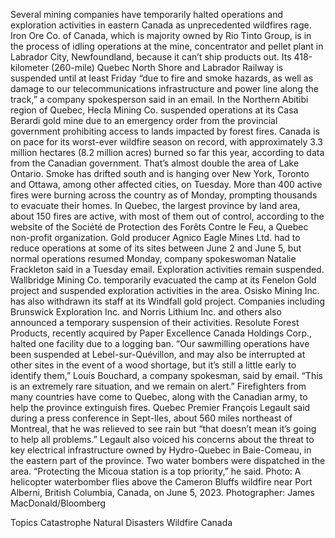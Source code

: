 Several mining companies have temporarily halted operations and exploration activities in eastern Canada as unprecedented wildfires rage.
Iron Ore Co. of Canada, which is majority owned by Rio Tinto Group, is in the process of idling operations at the mine, concentrator and pellet plant in Labrador City, Newfoundland, because it can’t ship products out. Its 418-kilometer (260-mile) Quebec North Shore and Labrador Railway is suspended until at least Friday “due to fire and smoke hazards, as well as damage to our telecommunications infrastructure and power line along the track,” a company spokesperson said in an email.
In the Northern Abitibi region of Quebec, Hecla Mining Co. suspended operations at its Casa Berardi gold mine due to an emergency order from the provincial government prohibiting access to lands impacted by forest fires.
Canada is on pace for its worst-ever wildfire season on record, with approximately 3.3 million hectares (8.2 million acres) burned so far this year, according to data from the Canadian government. That’s almost double the area of Lake Ontario. Smoke has drifted south and is hanging over New York, Toronto and Ottawa, among other affected cities, on Tuesday.
More than 400 active fires were burning across the country as of Monday, prompting thousands to evacuate their homes. In Quebec, the largest province by land area, about 150 fires are active, with most of them out of control, according to the website of the Société de Protection des Forêts Contre le Feu, a Quebec non-profit organization.
Gold producer Agnico Eagle Mines Ltd. had to reduce operations at some of its sites between June 2 and June 5, but normal operations resumed Monday, company spokeswoman Natalie Frackleton said in a Tuesday email. Exploration activities remain suspended.
Wallbridge Mining Co. temporarily evacuated the camp at its Fenelon Gold project and suspended exploration activities in the area. Osisko Mining Inc. has also withdrawn its staff at its Windfall gold project. Companies including Brunswick Exploration Inc. and Norris Lithium Inc. and others also announced a temporary suspension of their activities.
Resolute Forest Products, recently acquired by Paper Excellence Canada Holdings Corp., halted one facility due to a logging ban. “Our sawmilling operations have been suspended at Lebel-sur-Quévillon, and may also be interrupted at other sites in the event of a wood shortage, but it’s still a little early to identify them,” Louis Bouchard, a company spokesman, said by email. “This is an extremely rare situation, and we remain on alert.”
Firefighters from many countries have come to Quebec, along with the Canadian army, to help the province extinguish fires. Quebec Premier François Legault said during a press conference in Sept-Iles, about 560 miles northeast of Montreal, that he was relieved to see rain but “that doesn’t mean it’s going to help all problems.”
Legault also voiced his concerns about the threat to key electrical infrastructure owned by Hydro-Quebec in Baie-Comeau, in the eastern part of the province. Two water bombers were dispatched in the area. “Protecting the Micoua station is a top priority,” he said.
Photo: A helicopter waterbomber flies above the Cameron Bluffs wildfire near Port Alberni, British Columbia, Canada, on June 5, 2023. Photographer: James MacDonald/Bloomberg

Topics
Catastrophe
Natural Disasters
Wildfire
Canada
